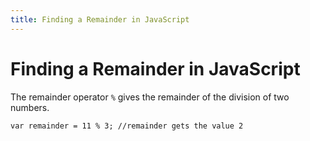 ```yaml
---
title: Finding a Remainder in JavaScript
---
```

# Finding a Remainder in JavaScript

The remainder operator `%` gives the remainder of the division of two numbers.

    var remainder = 11 % 3; //remainder gets the value 2

<!-- The article goes here, in GitHub-flavored Markdown. Feel free to add YouTube videos, images, and CodePen/JSBin embeds  -->

